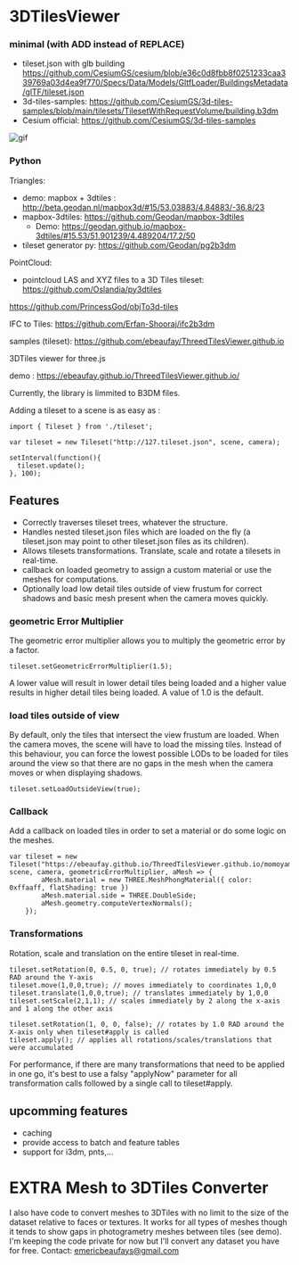 # 3DTilesViewer

### minimal (with ADD instead of REPLACE)
- tileset.json with glb building https://github.com/CesiumGS/cesium/blob/e36c0d8fbb8f0251233caa339769a03d4ea9f770/Specs/Data/Models/GltfLoader/BuildingsMetadata/glTF/tileset.json
- 3d-tiles-samples: https://github.com/CesiumGS/3d-tiles-samples/blob/main/tilesets/TilesetWithRequestVolume/building.b3dm
- Cesium official: https://github.com/CesiumGS/3d-tiles-samples

![gif](https://github.com/CesiumGS/3d-tiles-samples/raw/main/tilesets/TilesetWithDiscreteLOD/screenshot/screenshot.gif)

### Python
Triangles:
- demo: mapbox + 3dtiles : http://beta.geodan.nl/mapbox3d/#15/53.03883/4.84883/-36.8/23
- mapbox-3dtiles: https://github.com/Geodan/mapbox-3dtiles
  - Demo:  https://geodan.github.io/mapbox-3dtiles/#15.53/51.901239/4.489204/17.2/50
- tileset generator py: https://github.com/Geodan/pg2b3dm

PointCloud:
- pointcloud LAS and XYZ files to a 3D Tiles tileset: https://github.com/Oslandia/py3dtiles

https://github.com/PrincessGod/objTo3d-tiles


IFC to Tiles:
https://github.com/Erfan-Shooraj/ifc2b3dm


samples (tileset):
https://github.com/ebeaufay/ThreedTilesViewer.github.io


3DTiles viewer for three.js

demo : https://ebeaufay.github.io/ThreedTilesViewer.github.io/

Currently, the library is limmited to B3DM files.

Adding a tileset to a scene is as easy as :

```
import { Tileset } from './tileset';

var tileset = new Tileset("http://127.tileset.json", scene, camera);

setInterval(function(){
  tileset.update();
}, 100);
```

## Features

- Correctly traverses tileset trees, whatever the structure.
- Handles nested tileset.json files which are loaded on the fly (a tileset.json may point to other tileset.json files as its children).
- Allows tilesets transformations. Translate, scale and rotate a tilesets in real-time.
- callback on loaded geometry to assign a custom material or use the meshes for computations.
- Optionally load low detail tiles outside of view frustum for correct shadows and basic mesh present when the camera moves quickly.

### geometric Error Multiplier
The geometric error multiplier allows you to multiply the geometric error by a factor.
```
tileset.setGeometricErrorMultiplier(1.5);
```
A lower value will result in lower detail tiles being loaded and a higher value results in higher detail tiles being loaded.
A value of 1.0 is the default.

### load tiles outside of view
By default, only the tiles that intersect the view frustum are loaded. When the camera moves, the scene will have to load the missing tiles.
Instead of this behaviour, you can force the lowest possible LODs to be loaded for tiles around the view so that there are no gaps in the mesh when the camera moves or when displaying shadows.

```
tileset.setLoadOutsideView(true);
```

### Callback
Add a callback on loaded tiles in order to set a material or do some logic on the meshes.

```
var tileset = new Tileset("https://ebeaufay.github.io/ThreedTilesViewer.github.io/momoyama/tileset.json", scene, camera, geometricErrorMultiplier, aMesh => {
        aMesh.material = new THREE.MeshPhongMaterial({ color: 0xffaaff, flatShading: true })
        aMesh.material.side = THREE.DoubleSide;
        aMesh.geometry.computeVertexNormals();
    });
```

### Transformations
Rotation, scale and translation on the entire tileset in real-time.

```
tileset.setRotation(0, 0.5, 0, true); // rotates immediately by 0.5 RAD around the Y-axis
tileset.move(1,0,0,true); // moves immediately to coordinates 1,0,0
tileset.translate(1,0,0,true); // translates immediately by 1,0,0
tileset.setScale(2,1,1); // scales immediately by 2 along the x-axis and 1 along the other axis

tileset.setRotation(1, 0, 0, false); // rotates by 1.0 RAD around the X-axis only when tileset#apply is called
tileset.apply(); // applies all rotations/scales/translations that were accumulated
```

For performance, if there are many transformations that need to be applied in one go, it's best to use a falsy "applyNow" parameter for all transformation calls
followed by a single call to tileset#apply.

## upcomming features
 - caching
 - provide access to batch and feature tables
 - support for i3dm, pnts,...

# EXTRA Mesh to 3DTiles Converter

I also have code to convert meshes to 3DTiles with no limit to the size of the dataset relative to faces or textures.
It works for all types of meshes though it tends to show gaps in photogrametry meshes between tiles (see demo).
I'm keeping the code private for now but I'll convert any dataset you have for free.
Contact: emericbeaufays@gmail.com
